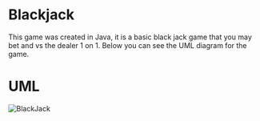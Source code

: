 # Blackjack
This game was created in Java, it is a basic black jack game that you may bet and vs the dealer 1 on 1.
Below you can see the UML diagram for the game.
# UML
![BlackJack](https://user-images.githubusercontent.com/74625689/138898954-b39faa0e-cacb-4d3b-a48c-e9e1b2f7179a.png)

